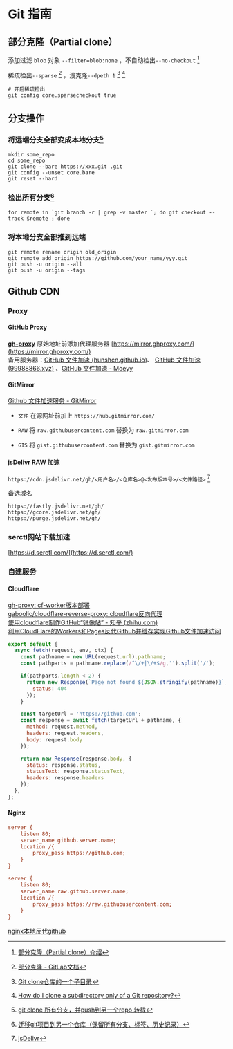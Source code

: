 # Git 指南

## 部分克隆（Partial clone）

添加过滤 `blob` 对象 `--filter=blob:none` ，不自动检出`--no-checkout` [^partial-clone]  

稀疏检出`--sparse`  [^partial-clone-1] ，浅克隆`--dpeth 1`  [^partial-clone-2] [^partial-clone-3]  

```shell
# 开启稀疏检出
git config core.sparsecheckout true
```

## 分支操作

### 将远端分支全部变成本地分支[^git-clone-all]

```shell
mkdir some_repo
cd some_repo
git clone --bare https://xxx.git .git
git config --unset core.bare
git reset --hard
```

### 检出所有分支[^git-checkout-all]

```shell
for remote in `git branch -r | grep -v master `; do git checkout --track $remote ; done
```

### 将本地分支全部推到远端

```shell
git remote rename origin old_origin
git remote add origin https://github.com/your_name/yyy.git
git push -u origin --all
git push -u origin --tags
```

## Github CDN

### Proxy

#### GitHub Proxy

**[gh-proxy](https://github.com/hunshcn/gh-proxy)** 原始地址前添加代理服务器 [https://mirror.ghproxy.com/](https://mirror.ghproxy.com/)   
备用服务器：[GitHub 文件加速 (hunshcn.github.io)](https://hunshcn.github.io/gh-proxy/)、 [GitHub 文件加速 (99988866.xyz)](https://gh.api.99988866.xyz/) 、[GitHub 文件加速 - Moeyy](https://moeyy.cn/gh-proxy)  

#### GitMirror

[Github 文件加速服务 - GitMirror](https://gitmirror.com/files.html)

-  `文件` 在源网址前加上 `https://hub.gitmirror.com/` 

- `RAW` 将 `raw.githubusercontent.com` 替换为 `raw.gitmirror.com`

- `GIS` 将 `gist.githubusercontent.com` 替换为 `gist.gitmirror.com`

#### **jsDelivr** RAW 加速

`https://cdn.jsdelivr.net/gh/<用户名>/<仓库名>@<发布版本号>/<文件路径>` [^jsdelivr]  

备选域名

```
https://fastly.jsdelivr.net/gh/
https://gcore.jsdelivr.net/gh/
https://purge.jsdelivr.net/gh/
```

### serctl网站下载加速

[https://d.serctl.com/](https://d.serctl.com/)

### 自建服务

#### Cloudflare

[gh-proxy: cf-worker版本部署](https://github.com/hunshcn/gh-proxy?tab=readme-ov-file#cf-worker版本部署)  
[gaboolic/cloudflare-reverse-proxy: cloudflare反向代理](https://github.com/gaboolic/cloudflare-reverse-proxy)  
[使用cloudflare制作GitHub“镜像站” - 知乎 (zhihu.com)](https://zhuanlan.zhihu.com/p/445303816)  
[利用CloudFlare的Workers和Pages反代Github并缓存实现Github文件加速访问](https://cloud.tencent.com/developer/article/2211557)  

```javascript
export default {
  async fetch(request, env, ctx) {
    const pathname = new URL(request.url).pathname;
    const pathparts = pathname.replace(/^\/+|\/+$/g,'').split('/');

    if(pathparts.length < 2) {
      return new Response(`Page not found ${JSON.stringify(pathname)}`, {
        status: 404
      });
    }

    const targetUrl = 'https://github.com';
    const response = await fetch(targetUrl + pathname, {
      method: request.method,
      headers: request.headers,
      body: request.body
    });

    return new Response(response.body, {
      status: response.status,
      statusText: response.statusText,
      headers: response.headers
    });
  },
};
```

#### Nginx

```ini
server {
    listen 80;
    server_name github.server.name;
    location /{
        proxy_pass https://github.com;
    }
}

server {
    listen 80;
    server_name raw.github.server.name;
    location /{
        proxy_pass https://raw.githubusercontent.com;
    }
}
```

[nginx本地反代github](https://zhuanlan.zhihu.com/p/411165246)

[^partial-clone]: [部分克隆（Partial clone）介绍](https://help.aliyun.com/document_detail/309002.html)  
[^partial-clone-1]: [部分克隆 - GitLab文档](https://docs.gitlab.cn/jh/topics/git/partial_clone.html)
[^partial-clone-2]: [Git clone仓库的一个子目录](https://zhuanlan.zhihu.com/p/54581830)
[^partial-clone-3]: [How do I clone a subdirectory only of a Git repository?](https://stackoverflow.com/questions/600079/how-do-i-clone-a-subdirectory-only-of-a-git-repository)  
[^git-clone-all]: [git clone 所有分支，并push到另一个repo 转载](https://blog.csdn.net/p942005405/article/details/109109426)
[^git-checkout-all]: [迁移git项目到另一个仓库（保留所有分支、标签、历史记录）](https://www.kyleblog.cn/posts/git_migrate)
[^jsdelivr]: [jsDelivr](https://www.jsdelivr.com)  
